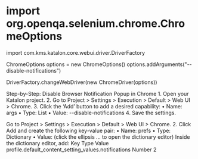 # import org.openqa.selenium.chrome.ChromeOptions
import com.kms.katalon.core.webui.driver.DriverFactory

ChromeOptions options = new ChromeOptions()
options.addArguments("--disable-notifications")

DriverFactory.changeWebDriver(new ChromeDriver(options))


Step-by-Step: Disable Browser Notification Popup in Chrome
	1.	Open your Katalon project.
	2.	Go to Project > Settings > Execution > Default > Web UI > Chrome.
	3.	Click the ‘Add’ button to add a desired capability:
	•	Name: args
	•	Type: List
	•	Value: --disable-notifications
	4.	Save the settings.

Go to Project > Settings > Execution > Default > Web UI > Chrome.
	2.	Click Add and create the following key-value pair:
	•	Name: prefs
	•	Type: Dictionary
	•	Value: (click the ellipsis ... to open the dictionary editor)
Inside the dictionary editor, add:
Key
Type
Value
profile.default_content_setting_values.notifications
Number
2




